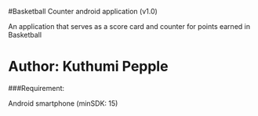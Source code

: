 #Basketball Counter android application (v1.0)

An application that serves as a score card and counter for points earned in Basketball

Author: Kuthumi Pepple
=======================

###Requirement:

Android smartphone (minSDK: 15)